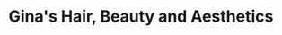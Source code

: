 ---
title: "Gina's Hair, Beauty and Aesthetics"
url: /chester/ginas-hair-beauty-and-aesthetics/
shop: hairdresser
---